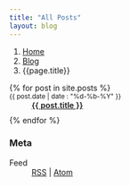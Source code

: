 ```yaml
--- 
title: "All Posts"
layout: blog
---
```


<ol class="breadcrumb">
	<li><a href="/">Home</a></li>
	<li><a href="/blog/">Blog</a></li>
	<li>{{page.title}}</li>
</ol>

<div class="col-xs-12 col-md-8 col-lg-9">
	<dl>
		{% for post in site.posts %}
			<dt><small style="font-weight:normal;">{{ post.date | date : "%d-%b-%Y"  }}</small></dt>
			<dd style="margin-bottom: 10px; font-weight:600;"><a class="postlink" href="{{ post.url }}">{{ post.title }}</a></dd>
		{% endfor %}
	</dl>
</div>

<div class="col-xs-12 col-md-4 col-lg-3">
	<div class="panel panel-default">
		<div class="panel-heading">
			<h3 class="panel-title">Meta</h3>
		</div>
		<div class="panel-body">
			<dl>
				<dt>Feed</dt>
				<dd><a href="rss.xml">RSS</a> | <a href="atom.xml">Atom</a></dd>
			</dl>
		</div>
	</div>
</div>